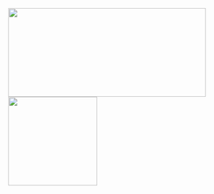 <div>
  <img height="180em" width="400em" src="https://github-readme-stats.vercel.app/api?username=yuri-akira&show_icons=true&include_all_commits=true&count_private=true&theme=radical&hide=contribs&hide_rank=true" />
  <img height="180em" src="https://github-readme-stats.vercel.app/api/top-langs/?username=yuri-akira&layout=compact&langs_count=6&theme=radical" />
</div>
